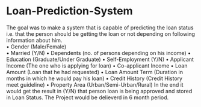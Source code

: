 # Loan-Prediction-System
The goal was to make a system that is capable of predicting the loan status i.e. that the person should be getting the loan or not
depending on following information about him.\
• Gender (Male/Female)\
• Married (Y/N)
• Dependents (no. of persons depending on his income)
• Education (Graduate/Under Graduate)
• Self-Employment (Y/N)
• Applicant Income (The one who is applying for loan)
• Co-applicant Income
• Loan Amount (Loan that he had requested)
• Loan Amount Term (Duration in months in which he would pay his loan)
• Credit History (Credit History meet guideline)
• Property Area (Urban/Semi-Urban/Rural)
In the end it would get the result in (Y/N) that person loan is being approved and stored in Loan Status.
The Project would be delieverd in 6 month period.
